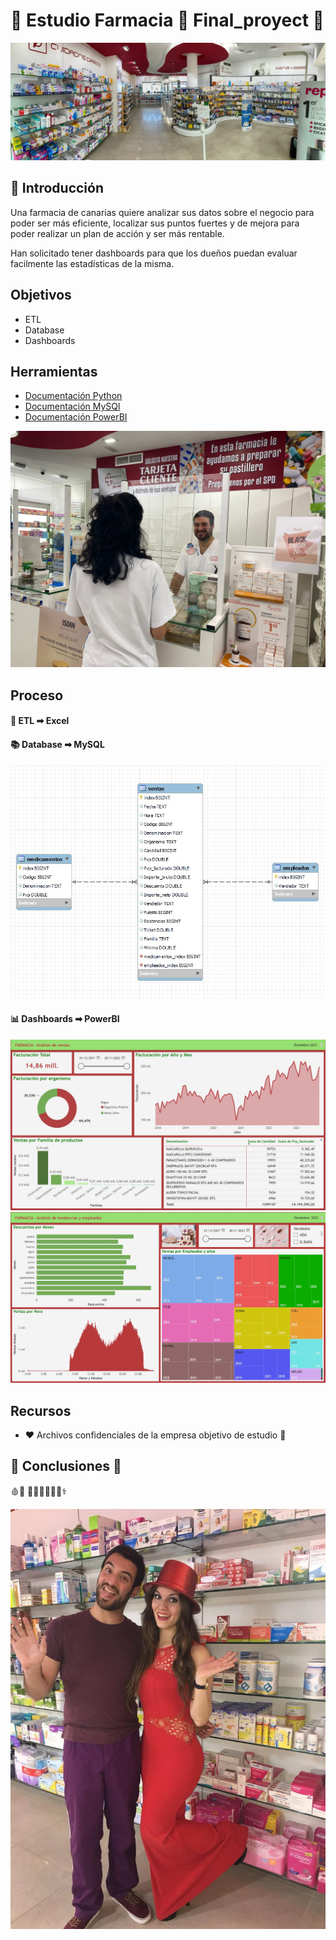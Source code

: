 # 🧪 Estudio Farmacia 💊 Final_proyect 🐍

![escaparate](images/escaparate.jpeg)

## 🥼 Introducción

Una farmacia de canarias quiere analizar sus datos sobre el negocio para poder ser más eficiente, localizar sus puntos fuertes y de mejora para poder realizar un plan de acción y ser más rentable.

Han solicitado tener dashboards para que los dueños puedan evaluar facilmente las estadísticas de la misma.

## Objetivos 

- ETL 
- Database
- Dashboards 

## Herramientas

- [Documentación Python](https://www.w3schools.com/python/default.asp)
- [Documentación MySQl](https://www.w3schools.com/mysql/default.asp)
- [Documentación PowerBI](https://learn.microsoft.com/es-es/training/paths/build-power-bi-visuals-reports/)

![comprando](images/compra1.jpeg)

## Proceso

#### 🧹 ETL ➡ Excel



#### 📚 Database ➡ MySQL

![bd](images/ERD.jpg)

#### 📊 Dashboards ➡ PowerBI

![pwbi](images/powerbi2.jpg)
![pwbi](images/powerbi3.jpg)

## Recursos

- ❤️ Archivos confidenciales de la empresa objetivo de estudio 💚

## 🥼 Conclusiones 💊
🩸💉
👨‍⚕👩‍⚕🧑‍⚕⚕

![vestido](images/farmafestivo.jpeg)